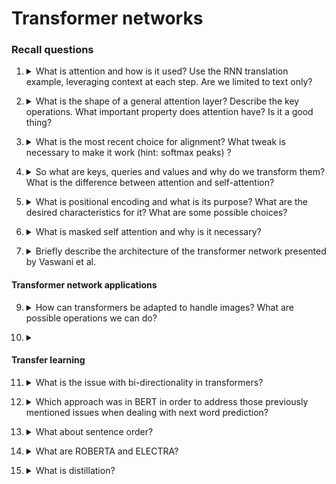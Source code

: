 # Transformer networks

### Recall questions

1. <details markdown=1><summary markdown="span"> What is attention and how is it used? Use the RNN translation example, leveraging context at each step.  Are we limited to text only? </summary>
    
    \
    In the following image, we can see a common pipeline for ==text translation== leveraging RNNs.
    
    ![](../../static/AML/tr1.png)

	The main issue here is given by the fact that not only we have a bottleneck on the ==size of the context==, but also ==that is harder to propagate information in the later stages of the pipeline==. Ideally, ==we'd want to use a new context vector at each step in order to "refresh" the relevant information==. \
	That is exactly what we do through ==attention==, as shown in the following image.

	![](../../static/AML/tr2.png)

	In the net step, we are going to use $s_2$ to compute alignments and the new attentions, which will be multiplied together to compute the new context. \
	We can visualise ==how the context "changes" accordingly to the examined part in the following example==.

	![](../../static/AML/tr3.png)

	We can use this approach for a multitude of tasks, as shown in ==image captioning with attention here==:

	![](../../static/AML/tr4.png)

	Even if it's not shown here, the context is recomputed at each step.

</details>


2. <details markdown=1><summary markdown="span"> What is the shape of a general attention layer? Describe the key operations. What important property does attention have? Is it a good thing? </summary>
    
    \
	Here we see the =="unrolled" version of a general attention layer (only one head)==:
	![](../../static/AML/tr5.png)

	Note that ==attention operation is permutation invariant==: this means that it does not "care" about the ordering of the vector. ==It generally isn't a good thing==, for instance when solving tasks like translation of sequences in which the position of a word does matter.

</details>


3. <details markdown=1><summary markdown="span">  What is the most recent choice for alignment? What tweak is necessary to make it work (hint: softmax peaks) ? </summary>
    
    \
    We have possible choices for ==alignment==:
	![](../../static/AML/tr6.png)

	The main trick we use is diving by a factor of $\sqrt D$, otherwise the ==dot product== explodes creating ==peaks in the softmax==.

</details>


4. <details markdown=1><summary markdown="span">So what are keys, queries and values and why do we transform them?  What is the difference between attention and self-attention?</summary>
    
    \
    We transform the input and hidden states because ==we want more expressiveness  - otherwise the scaled dot product wouldn't work (being just "linear").

	![](../../static/AML/tr7.png)

	In many cases we might want to compute queries starting from the inputs too. This is the case of ==self attention==.

	![](../../static/AML/tr8.png)

</details>


5. <details markdown=1><summary markdown="span"> What is positional encoding and what is its purpose? What are the desired characteristics for it? What are some possible choices?</summary>
    
    \
	==Positional encoding "fixes" (probably?) the positional invariance of attention.==
	A good way of putting it would be: *"when you read positional encoding, you know exactly where you are in the sentence and how far you are from the other words"* \
	We want it to:

	![](../../static/AML/tr9.png)

</details>


6. <details markdown=1><summary markdown="span"> What is masked self attention and why is it necessary?</summary>
    
    \
	We mainly use ==masked attention/self attention to avoid looking at future inputs== in the vector. One easy example would be next word prediction, in which knowing the next word would be considered cheating!

	![](../../static/AML/tr10.png)

</details>


7. <details markdown=1><summary markdown="span"> Briefly describe the architecture of the transformer network presented by Vaswani et al. </summary>
    
    \
	Overview of whole model:

	![](../../static/AML/tr11.png)

	Zoomed in encoder:

	![](../../static/AML/tr12.png)

	Zoomed in decoder (==note that input for attn is encoder output==)
	
	![](../../static/AML/tr13.png)

</details>

#### Transformer network applications


9. <details markdown=1><summary markdown="span"> How can transformers be adapted to handle images? What are possible operations we can do? </summary>
    
    \
	... \
	Possible ops:
	- prediction/classification
	- image completion
	- superresolution
	- captioning

</details>


10. <details markdown=1><summary markdown="span"> </summary>
    
    \
	

</details>

#### Transfer learning



11. <details markdown=1><summary markdown="span"> What is the issue with bi-directionality in transformers?</summary>
    
    \
	

</details>


12. <details markdown=1><summary markdown="span"> Which approach was  in BERT in order to address those previously mentioned issues when dealing with next word prediction?</summary>
    
    \
	

</details>


13. <details markdown=1><summary markdown="span"> What about sentence order?</summary>
    
    \
	

</details>


14. <details markdown=1><summary markdown="span"> What are ROBERTA and ELECTRA?</summary>
    
    \
	

</details>


15. <details markdown=1><summary markdown="span"> What is distillation?</summary>
    
    \
	

</details>